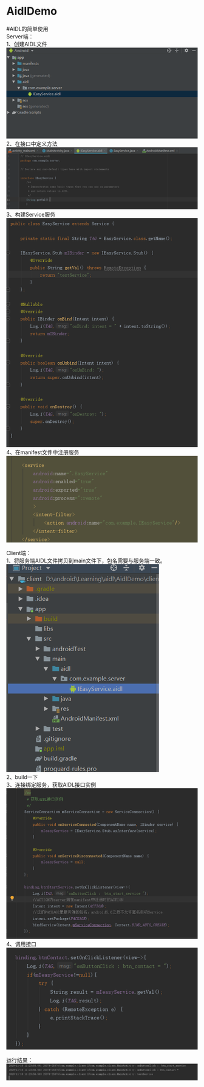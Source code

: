 # AidlDemo
#AIDL的简单使用  
Server端：  
  1、创建AIDL文件  
  ![AIDL文件位置](images/AIDL文件位置.png)  
  2、在接口中定义方法  
  ![定义接口方法](images/Interface_AIDL.png)    
  3、构建Service服务  
  ![实现接口中定义的方法](images/implement_service.png)  
  4、在manifest文件中注册服务  
  ![manifest](images/server_manifest.png)  
 
 Client端：  
  1、将服务端AIDL文件拷贝到main文件下，包名需要与服务端一致。  
  ![Client端复制路径](images/client_aidl.png)  
  2、build一下  
  3、连接绑定服务，获取AIDL接口实例  
  ![连接绑定](images/client_implement_aidl.png)  
  4、调用接口  
  ![Client端调用接口](images/client_use_method.png)  


运行结果：  
![成功显示](images/result.png)  
